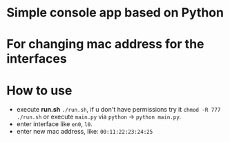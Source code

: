 # Simple console app based on Python

# For changing mac address for the interfaces

# How to use

-   execute **run.sh** `./run.sh`, if u don't have permissions try it `chmod -R 777 ./run.sh` or execute `main.py` via `python` -> `python main.py`.
-   enter interface like `en0`, `l0`.
-   enter new mac address, like: `00:11:22:23:24:25`
